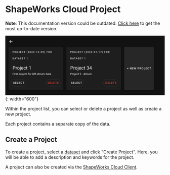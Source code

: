 # ShapeWorks Cloud Project

**Note**: This documentation version could be outdated. [Click here](http://sciinstitute.github.io/ShapeWorks/dev/cloud/cloud-project.html) to get the most up-to-date version.

![ShapeWorks Cloud Projects](../img/cloud/project_list.png){: width="600"}

Within the project list, you can select or delete a project as well as create a new project.

Each project contains a separate copy of the data.

## Create a Project

To create a project, select a [dataset](cloud-dataset.md) and click "Create Project". Here, you will be able to add a description and keywords for the project.

A project can also be created via the [ShapeWorks Cloud Client](swcc.md#projects).
